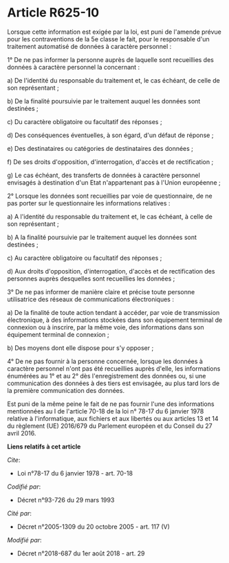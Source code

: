 # Article R625-10

Lorsque cette information est exigée par la loi, est puni de l'amende prévue pour les contraventions de la 5e classe le fait,
pour le responsable d'un traitement automatisé de données à caractère personnel :

1° De ne pas informer la personne auprès de laquelle sont recueillies des données à caractère personnel la concernant :

a) De l'identité du responsable du traitement et, le cas échéant, de celle de son représentant ;

b) De la finalité poursuivie par le traitement auquel les données sont destinées ;

c) Du caractère obligatoire ou facultatif des réponses ;

d) Des conséquences éventuelles, à son égard, d'un défaut de réponse ;

e) Des destinataires ou catégories de destinataires des données ;

f) De ses droits d'opposition, d'interrogation, d'accès et de rectification ;

g) Le cas échéant, des transferts de données à caractère personnel envisagés à destination d'un Etat n'appartenant pas à
l'Union européenne ;

2° Lorsque les données sont recueillies par voie de questionnaire, de ne pas porter sur le questionnaire les informations
relatives :

a) A l'identité du responsable du traitement et, le cas échéant, à celle de son représentant ;

b) A la finalité poursuivie par le traitement auquel les données sont destinées ;

c) Au caractère obligatoire ou facultatif des réponses ;

d) Aux droits d'opposition, d'interrogation, d'accès et de rectification des personnes auprès desquelles sont recueillies les
données ;

3° De ne pas informer de manière claire et précise toute personne utilisatrice des réseaux de communications électroniques :

a) De la finalité de toute action tendant à accéder, par voie de transmission électronique, à des informations stockées dans
son équipement terminal de connexion ou à inscrire, par la même voie, des informations dans son équipement terminal de
connexion ;

b) Des moyens dont elle dispose pour s'y opposer ;

4° De ne pas fournir à la personne concernée, lorsque les données à caractère personnel n'ont pas été recueillies auprès
d'elle, les informations énumérées au 1° et au 2° dès l'enregistrement des données ou, si une communication des données à des
tiers est envisagée, au plus tard lors de la première communication des données.

Est puni de la même peine le fait de ne pas fournir l'une des informations mentionnées au I de l'article 70-18 de la loi n°
78-17 du 6 janvier 1978 relative à l'informatique, aux fichiers et aux libertés ou aux articles 13 et 14 du règlement (UE)
2016/679 du Parlement européen et du Conseil du 27 avril 2016.

**Liens relatifs à cet article**

_Cite_:

  - Loi n°78-17 du 6 janvier 1978 - art. 70-18

_Codifié par_:

  - Décret n°93-726 du 29 mars 1993

_Cité par_:

  - Décret n°2005-1309 du 20 octobre 2005 - art. 117 (V)

_Modifié par_:

  - Décret n°2018-687 du 1er août 2018 - art. 29
